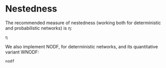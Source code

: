 # Nestedness

The recommended measure of nestedness (working both for deterministic and
probabilistic networks) is η:

~~~@docs
η
~~~

We also implement NODF, for deterministic networks, and its quantitative variant
WNODF:

~~~@docs
nodf
~~~
